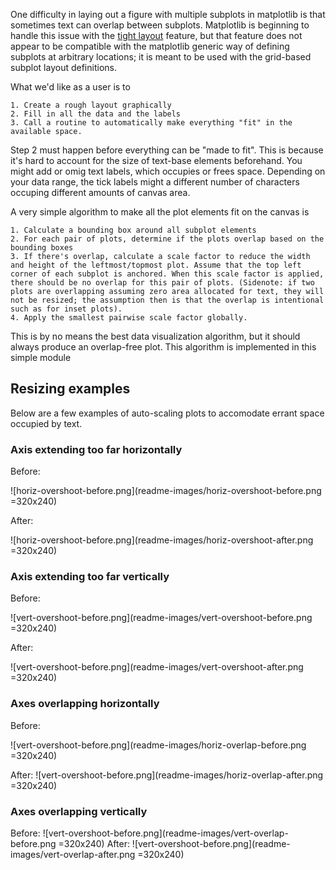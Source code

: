 One difficulty in laying out a figure with multiple subplots in matplotlib is that sometimes text can overlap between subplots. Matplotlib is beginning to handle this issue with the [tight layout](https://matplotlib.org/tutorials/intermediate/tight_layout_guide.html) feature, but that feature does not appear to be compatible with the matplotlib generic way of defining subplots at arbitrary locations; it is meant to be used with the grid-based subplot layout definitions.

What we'd like as a user is to

	1. Create a rough layout graphically
	2. Fill in all the data and the labels
	3. Call a routine to automatically make everything "fit" in the available space.

Step 2 must happen before everything can be "made to fit". This is because it's hard to account for the size of text-base elements beforehand. You might add or omig text labels, which occupies or frees space. Depending on your data range, the tick labels might a different number of characters occuping different amounts of canvas area.

A very simple algorithm to make all the plot elements fit on the canvas is

	1. Calculate a bounding box around all subplot elements
	2. For each pair of plots, determine if the plots overlap based on the bounding boxes
	3. If there's overlap, calculate a scale factor to reduce the width and height of the leftmost/topmost plot. Assume that the top left corner of each subplot is anchored. When this scale factor is applied, there should be no overlap for this pair of plots. (Sidenote: if two plots are overlapping assuming zero area allocated for text, they will not be resized; the assumption then is that the overlap is intentional such as for inset plots).
	4. Apply the smallest pairwise scale factor globally.

This is by no means the best data visualization algorithm, but it should always produce an overlap-free plot. This algorithm is implemented in this simple module

## Resizing examples
Below are a few examples of auto-scaling plots to accomodate errant space occupied by text.

### Axis extending too far horizontally
Before:

![horiz-overshoot-before.png](readme-images/horiz-overshoot-before.png =320x240)

After:

![horiz-overshoot-before.png](readme-images/horiz-overshoot-after.png =320x240)

### Axis extending too far vertically
Before:

![vert-overshoot-before.png](readme-images/vert-overshoot-before.png =320x240)

After:

![vert-overshoot-before.png](readme-images/vert-overshoot-after.png =320x240)

### Axes overlapping horizontally
Before:

![vert-overshoot-before.png](readme-images/horiz-overlap-before.png =320x240)

After:
![vert-overshoot-before.png](readme-images/horiz-overlap-after.png =320x240)

### Axes overlapping vertically
Before:
![vert-overshoot-before.png](readme-images/vert-overlap-before.png =320x240)
After:
![vert-overshoot-before.png](readme-images/vert-overlap-after.png =320x240)

